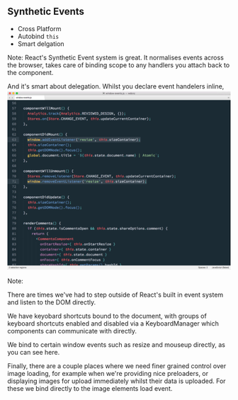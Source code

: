 ## Synthetic Events
- Cross Platform
- Autobind `this`
- Smart delgation

Note:
React's Synthetic Event system is great. It normalises events across the browser, takes care of binding scope to any handlers you attach back to the component. 

And it's smart about delegation. Whilst you declare event handelers inline, behind the scenes it uses a top level listener and event delegation to keep things performant.


---

<a href="subl://open?url=file:///Users/vim/code/sketches/wdcnz-2015-react-tips-and-tricks/code-samples/window-events.js"><img src="../../images/window-events.png" style="margin-top: -60px; border: 0;" /></a>


Note:

There are times we've had to step outside of React's built in event system and listen to the DOM directly.

We have keyobard shortcuts bound to the document, with groups of keyboard shortcuts enabled and disabled via a KeyboardManager which components can communicate with directly.

We bind to certain window events such as resize and mouseup directly, as you can see here.

Finally, there are a couple places where we need finer grained control over image loading, for example when we're providing nice preloaders, or displaying images for upload immediately whilst their data is uploaded. For these we bind directly to the image elements load event.

